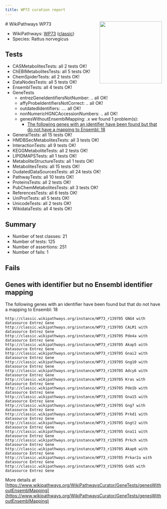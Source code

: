 ```yaml
---
title: WP73 curation report
---
```


<img style="float: right; width: 200px" src="https://upload.wikimedia.org/wikipedia/commons/thumb/8/83/Wplogo_with_text_500.png/640px-Wplogo_with_text_500.png" />
# WikiPathways WP73

* WikiPathways: [WP73](https://wikipathways.org/pathways/WP73) ([classic](https://classic.wikipathways.org/instance/WP73))
* Species: Rattus norvegicus
## Tests
* CASMetabolitesTests: all 2 tests OK!
* ChEBIMetabolitesTests: all 5 tests OK!
* ChemSpiderTests: all 2 tests OK!
* DataNodesTests: all 5 tests OK!
* EnsemblTests: all 4 tests OK!
* GeneTests
    * entrezGeneIdentifiersNotNumber: .. all OK!
    * affyProbeIdentifiersNotCorrect: .. all OK!
    * outdatedIdentifiers: .... all OK!
    * nonNumericHGNCAccessionNumbers: .. all OK!
    * genesWithoutEnsemblMapping: .x we found 1 problem(s):
        * [The following genes with an identifier have been found but that do not have a mapping to Ensembl: 18](#c4e54315)
* GeneralTests: all 15 tests OK!
* HMDBSecMetabolitesTests: all 3 tests OK!
* InteractionTests: all 9 tests OK!
* KEGGMetaboliteTests: all 2 tests OK!
* LIPIDMAPSTests: all 1 tests OK!
* MetaboliteStructureTests: all 1 tests OK!
* MetabolitesTests: all 15 tests OK!
* OudatedDataSourcesTests: all 24 tests OK!
* PathwayTests: all 10 tests OK!
* ProteinsTests: all 2 tests OK!
* PubChemMetabolitesTests: all 3 tests OK!
* ReferencesTests: all 6 tests OK!
* UniProtTests: all 5 tests OK!
* UnicodeTests: all 2 tests OK!
* WikidataTests: all 4 tests OK!


## Summary

* Number of test classes: 21
* Number of tests: 125
* Number of assertions: 251
* Number of fails: 1

## Fails

<a name="c4e54315" />

## Genes with identifier but no Ensembl identifier mapping

The following genes with an identifier have been found but that do not have a mapping to Ensembl: 18
```
http://classic.wikipathways.org/instance/WP73_r139705 GNG4 with datasource Entrez Gene
http://classic.wikipathways.org/instance/WP73_r139705 CALM1 with datasource Entrez Gene
http://classic.wikipathways.org/instance/WP73_r139705 Pde4a with datasource Entrez Gene
http://classic.wikipathways.org/instance/WP73_r139705 Akap5 with datasource Entrez Gene
http://classic.wikipathways.org/instance/WP73_r139705 Gnai2 with datasource Entrez Gene
http://classic.wikipathways.org/instance/WP73_r139705 Gng10 with datasource Entrez Gene
http://classic.wikipathways.org/instance/WP73_r139705 Adcy6 with datasource Entrez Gene
http://classic.wikipathways.org/instance/WP73_r139705 Kras with datasource Entrez Gene
http://classic.wikipathways.org/instance/WP73_r139705 Pde1b with datasource Entrez Gene
http://classic.wikipathways.org/instance/WP73_r139705 Gna15 with datasource Entrez Gene
http://classic.wikipathways.org/instance/WP73_r139705 Gng7 with datasource Entrez Gene
http://classic.wikipathways.org/instance/WP73_r139705 Prkd1 with datasource Entrez Gene
http://classic.wikipathways.org/instance/WP73_r139705 Gngt2 with datasource Entrez Gene
http://classic.wikipathways.org/instance/WP73_r139705 Gna11 with datasource Entrez Gene
http://classic.wikipathways.org/instance/WP73_r139705 Prkch with datasource Entrez Gene
http://classic.wikipathways.org/instance/WP73_r139705 Akap6 with datasource Entrez Gene
http://classic.wikipathways.org/instance/WP73_r139705 Prkar2a with datasource Entrez Gene
http://classic.wikipathways.org/instance/WP73_r139705 Gnb5 with datasource Entrez Gene
```

More details at [https://www.wikipathways.org/WikiPathwaysCurator/GeneTests/genesWithoutEnsemblMapping](https://www.wikipathways.org/WikiPathwaysCurator/GeneTests/genesWithoutEnsemblMapping)


